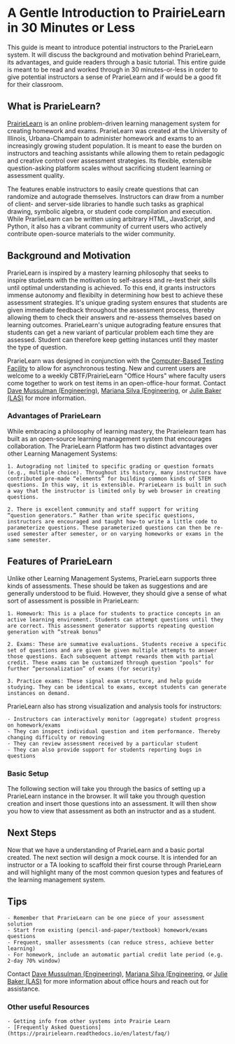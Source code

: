 # A Gentle Introduction to PrairieLearn in 30 Minutes or Less

This guide is meant to introduce potential instructors to the PrarieLearn system. It will discuss the background and motivation behind PrarieLearn, its advantages, and guide readers through a basic tutorial. This entire guide is meant to be read and worked through in 30 minutes-or-less in order to give potential instructors a sense of PrarieLearn and if would be a good fit for their classroom.


## What is PrarieLearn?

[PrairieLearn](https://www.prairielearn.com/) is an online problem-driven learning management system for creating homework and exams. PrarieLearn was created at the University of Illinois, Urbana-Champain to administer homework and exams to an increasingly growing student population. It is meant to ease the burden on instructors and teaching assistants while allowing them to retain pedagogic and creative control over assessment strategies. Its flexible, extensible question-asking platform scales without sacrificing student learning or assessment quality.

The features enable instructors to easily create questions that can randomize and autograde themselves. Instructors can draw from a number of client- and server-side libraries to handle such tasks as graphical drawing, symbolic algebra, or student code compilation and execution. While PrarlieLearn can be written using arbitrary HTML, JavaScript, and Python, it also has a vibrant community of current users who actively contribute open-source materials to the wider community.

## Background and Motivation

PrarieLearn is inspired by a mastery learning philosophy that seeks to inspire students with the motivation to self-assess and re-test their skills until optimal understanding is achieved. To this end, it grants instructors immense autonomy and flexibilty in determining how best to achieve these assessment strategies. It's unique grading system ensures that students are given immediate feedback throughout the assessment process, thereby allowing them to check their answers and re-assess themselves based on learning outcomes. PrarieLearn's unique autograding feature ensures that students can get a new variant of particular problem each time they are assessed. Student can therefore keep getting instances until they master the type of question. 

PrarieLearn was designed in conjunction with the [Computer-Based Testing Facility](https://cbtf.illinois.edu/) to allow for asynchronous testing. New and current users are welcome to a weekly CBTF/PrairieLearn "Office Hours" where faculty users come together to work on test items in an open-office-hour format. Contact [Dave Mussulman (Engineering)](), [Mariana Silva (Engineering](), or [Julie Baker (LAS)]() for more information.

<!-- Need some language about background. Do we want to include language about CBTF? 
Do we have literature I can cite about testing motivation? 
Also get emails! -->


### Advantages of PrarieLearn

While embracing a philosophy of learning mastery, the Prarielearn team has built as an open-source learning management system that encourages collaboration. The PrarieLearn Platform has two distinct advantages over other Learning Management Systems:

    1. Autograding not limited to specific grading or question formats (e.g., multiple choice). Throughout its history, many instructors have contributed pre-made “elements” for building common kinds of STEM questions. In this way, it is extensible. PrarieLearn is built in such a way that the instructor is limited only by web browser in creating questions.

    2. There is excellent community and staff support for writing “question generators.” Rather than write specific questions, instructors are encouraged and taught how-to write a little code to parameterize questions. These parameterized questions can then be re-used semester after semester, or on varying homeworks or exams in the same semester.
 

## Features of PrarieLearn

Unlike other Learning Management Systems, PrarieLearn supports three kinds of assessments. These should be taken as suggestions and are generally understood to be fluid. However, they should give a sense of what sort of assessment is possible in PrarieLearn:

    1. Homework: This is a place for students to practice concepts in an active learning enviroment. Students can attempt questions until they are correct. This assessment generator supports repeating question generation with “streak bonus” 

    2. Exams: These are summative evaluations. Students receive a specific set of questions and are given be given multiple attempts to answer those questions. Each subsequent attempt rewards them with partial credit. These exams can be customized through question "pools" for further “personalization” of exams (for security)

    3. Practice exams: These signal exam structure, and help guide studying. They can be identical to exams, except students can generate instances on demand.

PrarieLearn also has strong visualization and analysis tools for instructors:

    - Instructors can interactively monitor (aggregate) student progress on homework/exams
    - They can inspect individual question and item performance. Thereby changing difficulty or removing
    - They can review assessment received by a particular student
    - They can also provide support for students reporting bugs in questions

### Basic Setup

The following section will take you through the basics of setting up a PrarieLearn instance in the browser. It will take you through question creation and insert those questions into an assessment. It will then show you how to view that assessment as both an instructor and as a student. 

<!-- This section will draw from https://prairielearn.readthedocs.io/en/latest/getStarted/, https://prairielearn.readthedocs.io/en/latest/getStarted/#creating-questions-from-the-example-course, https://prairielearn.readthedocs.io/en/latest/getStarted/#creating-a-new-assessment 

Each element of this section will provide a clear roadmap of what is being performed and use numbers rather than bullet points. 

 -->

## Next Steps

Now that we have a understanding of PrarieLearn and a basic portal created. The next section will design a mock course. It is intended for an instructor or a TA looking to scaffold their first course through PrarieLearn and will highlight many of the most common quesion types and features of the learning management system.  

## Tips

    - Remember that PrarieLearn can be one piece of your assessment solution
    - Start from existing (pencil-and-paper/textbook) homework/exams questions
    - Frequent, smaller assessments (can reduce stress, achieve better learning)
    - For homework, include an automatic partial credit late period (e.g. 2-day 70% window)

Contact [Dave Mussulman (Engineering)](), [Mariana Silva (Engineering](), or [Julie Baker (LAS)]() for more information about office hours and reach out for assistance.

### Other useful Resources

    - Getting info from other systems into Prairie Learn
    - [Frequently Asked Questions](https://prairielearn.readthedocs.io/en/latest/faq/)

